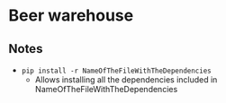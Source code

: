 # Beer warehouse

## Notes
* `pip install -r NameOfTheFileWithTheDependencies`
  * Allows installing all the dependencies included in NameOfTheFileWithTheDependencies 